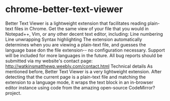 # chrome-better-text-viewer
Better Text Viewer is a lightweight extension that facilitates reading plain-text files in Chrome. Get the same view of your file that you would in Notepad++, Vim, or any other decent text editor, including:  Line numbering Line unwrapping Syntax highlighting  The extension automatically determines when you are viewing a plain-text file, and guesses the language base don the file extension-- no configuration necessary.  Support will be included for more languages in the future. All bug reports should be submitted via my website's contact page:  http://watkinsmatthewp.weebly.com/contact.html  Technical details  As mentioned before, Better Text Viewer is a very lightweight extension. After detecting that the current page is a plain-text file and matching the extension to a language mode, it wraps the text block in an in-browser editor instance using code from the amazing open-source CodeMirror? project.
